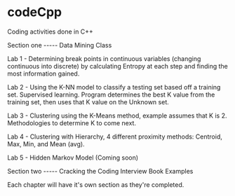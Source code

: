 # codeCpp
Coding activities done in C++

Section one ----- Data Mining Class

  Lab 1 - 
    Determining break points in continuous variables (changing continuous into discrete)
    by calculating Entropy at each step and finding the most information gained.
    
  Lab 2 - 
    Using the K-NN model to classify a testing set based off a training set. Supervised learning.
    Program determines the best K value from the training set, then uses that K value on the Unknown set.
    
  Lab 3 - 
    Clustering using the K-Means method, example assumes that K is 2. Methodologies to determine K to come next.
  
  Lab 4 - 
    Clustering with Hierarchy, 4 different proximity methods: Centroid, Max, Min, and Mean (avg).
  
  Lab 5 - Hidden Markov Model (Coming soon)
  
  
Section two ----- Cracking the Coding Interview Book Examples

  Each chapter will have it's own section as they're completed.
